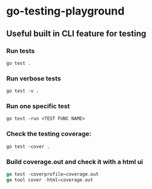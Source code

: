 # go-testing-playground

## Useful built in CLI feature for testing 

### Run tests

`go test .`

### Run verbose tests

`go test -v .`

### Run one specific test 

`go test -run <TEST FUNC NAME>`

### Check the testing coverage: 

`go test -cover .`

### Build coverage.out and check it with a html ui

```go
go test -coverprofile=coverage.out
go tool cover -html=coverage.out
```